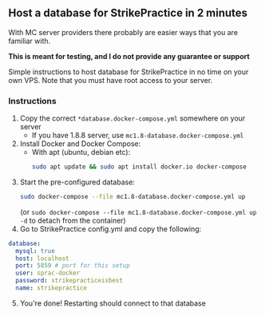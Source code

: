
## Host a database for StrikePractice in 2 minutes

With MC server providers there probably are easier ways that you are familiar with.

**This is meant for testing, and I do not provide any guarantee or support**

Simple instructions to host database for StrikePractice in no time on your own VPS.
Note that you must have root access to your server.

### Instructions
1. Copy the correct `*database.docker-compose.yml` somewhere on your server
   - If you have 1.8.8 server, use `mc1.8-database.docker-compose.yml`
2. Install Docker and Docker Compose:
    - With apt (ubuntu, debian etc):
       ```bash
       sudo apt update && sudo apt install docker.io docker-compose
       ```
3. Start the pre-configured database:
    ```bash 
   sudo docker-compose --file mc1.8-database.docker-compose.yml up
   ```
   (or `sudo docker-compose --file mc1.8-database.docker-compose.yml up -d` to detach from the container)
4. Go to StrikePractice config.yml and copy the following:

```yaml
database:
  mysql: true
  host: localhost
  port: 5859 # port for this setup
  user: sprac-docker
  password: strikepracticeisbest
  name: strikepractice
```

5. You're done! Restarting should connect to that database

